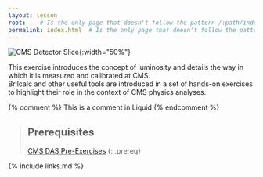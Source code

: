 ```yaml
---
layout: lesson
root: .  # Is the only page that doesn't follow the pattern /:path/index.html
permalink: index.html  # Is the only page that doesn't follow the pattern /:path/index.html
---
```


![CMS Detector Slice](https://cmsexperiment.web.cern.ch/sites/cmsexperiment.web.cern.ch/files/detectoroverview.gif){:width="50%"}

This exercise introduces the concept of luminosity and details the way in which it is measured and calibrated at CMS.\
Brilcalc and other useful tools are introduced in a set of hands-on exercises to highlight their role in the context of CMS physics analyses.

<!-- this is an html comment -->

{% comment %} This is a comment in Liquid {% endcomment %}

> ## Prerequisites
>
> [CMS DAS Pre-Exercises](https://fnallpc.github.io/cms-das-pre-exercises/)
{: .prereq}

{% include links.md %}
